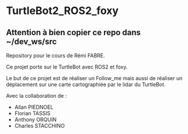 # TurtleBot2_ROS2_foxy

## Attention à bien copier ce repo dans ~/dev_ws/src
Repository pour le cours de Rémi FABRE.

Ce projet porte sur le TurtleBot avec ROS2 et foxy.

Le but de ce projet est de réaliser un Follow_me mais aussi de réaliser un déplacement sur une carte cartographiée par le lidar du TurtleBot.

Avec la collaboration de :

- Allan PIEDNOEL
- Florian TASSIS
- Anthony ORQUIN
- Charles STACCHINO